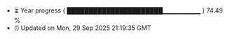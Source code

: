 - ⏳ Year progress { ██████████████████████▁▁▁▁▁▁▁▁ } 74.49 %
- ⏰ Updated on Mon, 29 Sep 2025 21:19:35 GMT

